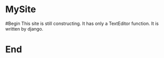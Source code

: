 # MySite
#Begin
This site is still constructing.
It has only a TextEditor function.
It is written by django.
# End
